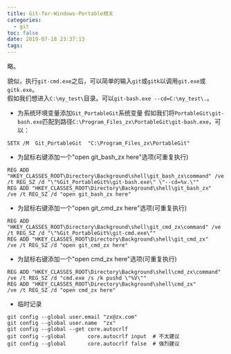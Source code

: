```yaml
---
title: Git-for-Windows-Portable相关
categories:
  - git
toc: false
date: 2019-07-18 23:37:13
tags:
---
```

略。
<!-- more -->
貌似，执行`git-cmd.exe`之后，可以简单的输入`git`或`gitk`以调用`git.exe`或`gitk.exe`。  
假如我们想进入`C:\my_test\`目录。可以`git-bash.exe --cd=C:\my_test\.`。  

* 为系统环境变量添加`Git_PortableGit`系统变量
假如我们将`PortableGit\git-bash.exe`匹配到路径`C:\Program_Files_zx\PortableGit\git-bash.exe`，可以：
```
SETX /M  Git_PortableGit  "C:\Program_Files_zx\PortableGit"
```

* 为鼠标右键添加一个"open git_bash_zx here"选项(可重复执行)
```
REG ADD "HKEY_CLASSES_ROOT\Directory\Background\shell\git_bash_zx\command" /ve /t REG_SZ /d "\"%Git_PortableGit%\git-bash.exe\" \"--cd=%v.\""
REG ADD "HKEY_CLASSES_ROOT\Directory\Background\shell\git_bash_zx"         /ve /t REG_SZ /d "open git_bash_zx here"
```

* 为鼠标右键添加一个"open git_cmd_zx here"选项(可重复执行)
```
REG ADD "HKEY_CLASSES_ROOT\Directory\Background\shell\git_cmd_zx\command" /ve /t REG_SZ /d "\"%Git_PortableGit%\git-cmd.exe\""
REG ADD "HKEY_CLASSES_ROOT\Directory\Background\shell\git_cmd_zx"         /ve /t REG_SZ /d "open git_cmd_zx here"
```

* 为鼠标右键添加一个"open cmd_zx here"选项(可重复执行)
```
REG ADD "HKEY_CLASSES_ROOT\Directory\Background\shell\cmd_zx\command" /ve /t REG_SZ /d "cmd.exe /s /k pushd \"%V\""
REG ADD "HKEY_CLASSES_ROOT\Directory\Background\shell\cmd_zx"         /ve /t REG_SZ /d "open cmd_zx here"
```

* 临时记录
```
git config --global user.email "zx@zx.com"
git config --global user.name  "zx"
git config --global --get core.autocrlf
git config --global       core.autocrlf input  # 不太建议
git config --global       core.autocrlf false  # 强烈建议
```
